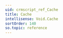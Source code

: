 ```yaml
---
uid: crmscript_ref_Cache
title: Cache
intellisense: Void.Cache
sortOrder: 140
so.topic: reference
---
```

